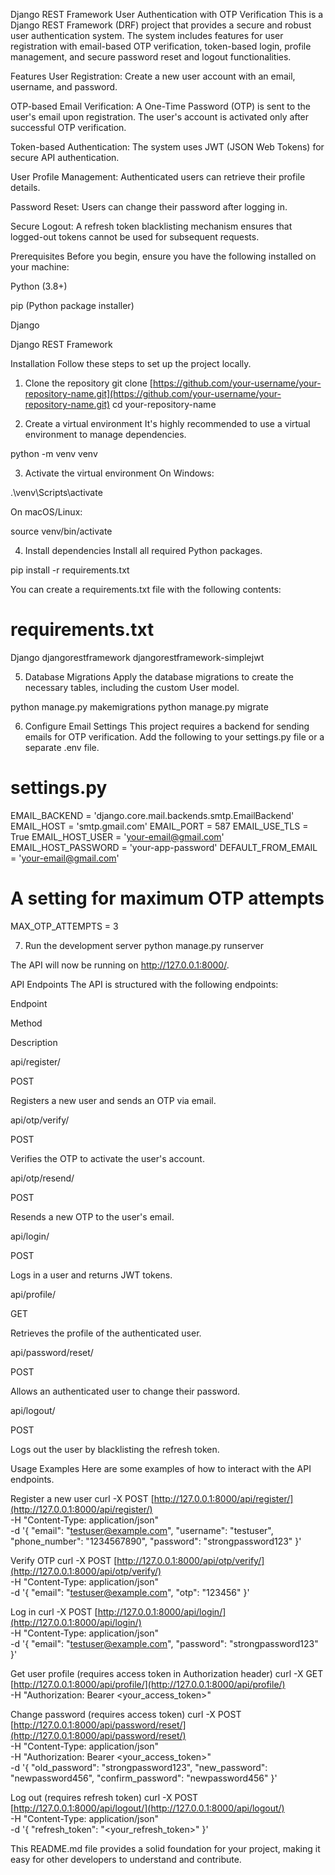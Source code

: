 Django REST Framework User Authentication with OTP Verification
This is a Django REST Framework (DRF) project that provides a secure and robust user authentication system. The system includes features for user registration with email-based OTP verification, token-based login, profile management, and secure password reset and logout functionalities.

Features
User Registration: Create a new user account with an email, username, and password.

OTP-based Email Verification: A One-Time Password (OTP) is sent to the user's email upon registration. The user's account is activated only after successful OTP verification.

Token-based Authentication: The system uses JWT (JSON Web Tokens) for secure API authentication.

User Profile Management: Authenticated users can retrieve their profile details.

Password Reset: Users can change their password after logging in.

Secure Logout: A refresh token blacklisting mechanism ensures that logged-out tokens cannot be used for subsequent requests.

Prerequisites
Before you begin, ensure you have the following installed on your machine:

Python (3.8+)

pip (Python package installer)

Django

Django REST Framework

Installation
Follow these steps to set up the project locally.

1. Clone the repository
git clone [https://github.com/your-username/your-repository-name.git](https://github.com/your-username/your-repository-name.git)
cd your-repository-name

2. Create a virtual environment
It's highly recommended to use a virtual environment to manage dependencies.

python -m venv venv

3. Activate the virtual environment
On Windows:

.\venv\Scripts\activate

On macOS/Linux:

source venv/bin/activate

4. Install dependencies
Install all required Python packages.

pip install -r requirements.txt

You can create a requirements.txt file with the following contents:

# requirements.txt
Django
djangorestframework
djangorestframework-simplejwt

5. Database Migrations
Apply the database migrations to create the necessary tables, including the custom User model.

python manage.py makemigrations
python manage.py migrate

6. Configure Email Settings
This project requires a backend for sending emails for OTP verification. Add the following to your settings.py file or a separate .env file.

# settings.py
EMAIL_BACKEND = 'django.core.mail.backends.smtp.EmailBackend'
EMAIL_HOST = 'smtp.gmail.com'
EMAIL_PORT = 587
EMAIL_USE_TLS = True
EMAIL_HOST_USER = 'your-email@gmail.com'
EMAIL_HOST_PASSWORD = 'your-app-password'
DEFAULT_FROM_EMAIL = 'your-email@gmail.com'

# A setting for maximum OTP attempts
MAX_OTP_ATTEMPTS = 3

7. Run the development server
python manage.py runserver

The API will now be running on http://127.0.0.1:8000/.

API Endpoints
The API is structured with the following endpoints:

Endpoint

Method

Description

api/register/

POST

Registers a new user and sends an OTP via email.

api/otp/verify/

POST

Verifies the OTP to activate the user's account.

api/otp/resend/

POST

Resends a new OTP to the user's email.

api/login/

POST

Logs in a user and returns JWT tokens.

api/profile/

GET

Retrieves the profile of the authenticated user.

api/password/reset/

POST

Allows an authenticated user to change their password.

api/logout/

POST

Logs out the user by blacklisting the refresh token.

Usage Examples
Here are some examples of how to interact with the API endpoints.

Register a new user
curl -X POST [http://127.0.0.1:8000/api/register/](http://127.0.0.1:8000/api/register/) \
-H "Content-Type: application/json" \
-d '{
    "email": "testuser@example.com",
    "username": "testuser",
    "phone_number": "1234567890",
    "password": "strongpassword123"
}'

Verify OTP
curl -X POST [http://127.0.0.1:8000/api/otp/verify/](http://127.0.0.1:8000/api/otp/verify/) \
-H "Content-Type: application/json" \
-d '{
    "email": "testuser@example.com",
    "otp": "123456"
}'

Log in
curl -X POST [http://127.0.0.1:8000/api/login/](http://127.0.0.1:8000/api/login/) \
-H "Content-Type: application/json" \
-d '{
    "email": "testuser@example.com",
    "password": "strongpassword123"
}'

Get user profile (requires access token in Authorization header)
curl -X GET [http://127.0.0.1:8000/api/profile/](http://127.0.0.1:8000/api/profile/) \
-H "Authorization: Bearer <your_access_token>"

Change password (requires access token)
curl -X POST [http://127.0.0.1:8000/api/password/reset/](http://127.0.0.1:8000/api/password/reset/) \
-H "Content-Type: application/json" \
-H "Authorization: Bearer <your_access_token>" \
-d '{
    "old_password": "strongpassword123",
    "new_password": "newpassword456",
    "confirm_password": "newpassword456"
}'

Log out (requires refresh token)
curl -X POST [http://127.0.0.1:8000/api/logout/](http://127.0.0.1:8000/api/logout/) \
-H "Content-Type: application/json" \
-d '{
    "refresh_token": "<your_refresh_token>"
}'

This README.md file provides a solid foundation for your project, making it easy for other developers to understand and contribute.
